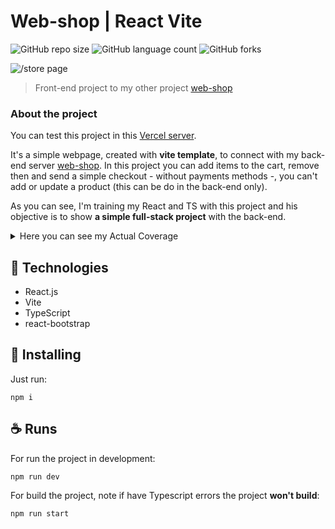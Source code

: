 # Web-shop | React Vite

![GitHub repo size](https://img.shields.io/github/repo-size/yonathan-uchoa/web-shop-react?style=for-the-badge)
![GitHub language count](https://img.shields.io/github/languages/count/yonathan-uchoa/web-shop-react?style=for-the-badge)
![GitHub forks](https://img.shields.io/github/forks/yonathan-uchoa/web-shop-react?style=for-the-badge)

![/store page](https://github.com/yonathan-uchoa/web-shop-react/assets/44504264/2f251501-0ec4-4e2a-80af-f2cf00d187d7)

> Front-end project to my other project [web-shop](https://github.com/yonathan-uchoa/web-shop/)

### About the project

You can test this project in this [Vercel server](https://web-shop-react-beryl.vercel.app/).

It's a simple webpage, created with **vite template**, to connect with my back-end server [web-shop](https://github.com/yonathan-uchoa/web-shop/). In this project you can add items to the cart, remove then and send a simple checkout - without payments methods -, you can't add or update a product (this can be do in the back-end only).

As you can see, I'm training my React and TS with this project and his objective is to show **a simple full-stack project** with the back-end.

<details>
<summary>Here you can see my Actual Coverage</summary>

![actual coverage statistics](https://github.com/yonathan-uchoa/web-shop/assets/44504264/4450943f-1e49-473c-9645-87f97426c1a2)

</details>

## 🔧 Technologies

- React.js
- Vite 
- TypeScript
- react-bootstrap

## 🚀 Installing

Just run:

```
npm i
```

## ☕ Runs

For run the project in development:

```
npm run dev
```

For build the project, note if have Typescript errors the project **won't build**:

```
npm run start
```
